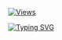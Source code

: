 [![Views](https://i-mvladislav-profile-counter-eb02.twc1.net/views.svg)](https://i-mvladislav-profile-counter-eb02.twc1.net/views.svg)

[![Typing SVG](https://readme-typing-svg.herokuapp.com?font=Jetbrains+Mono&weight=900&duration=3000&pause=1&multiline=true&width=650&height=100&lines=%F0%9F%91%8B+Hi!+I'm+Vladislav+Mikkoev+%F0%9F%98%8A;%F0%9F%94%A7+I%E2%80%99ve+been+building+backend+solutions+professionally;%E2%9A%A1%EF%B8%8F+since+2019+%E2%9A%A1%EF%B8%8F)](https://git.io/typing-svg)

